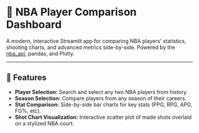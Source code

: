 # 🏀 NBA Player Comparison Dashboard

A modern, interactive Streamlit app for comparing NBA players’ statistics, shooting charts, and advanced metrics side-by-side. Powered by the [nba_api](https://github.com/swar/nba_api), pandas, and Plotly.

---

## 🚀 Features

- **Player Selection:** Search and select any two NBA players from history.
- **Season Selection:** Compare players from any season of their careers.
- **Stat Comparison:** Side-by-side bar charts for key stats (PPG, RPG, APG, FG%, etc).
- **Shot Chart Visualization:** Interactive scatter plot of made shots overlaid on a stylized NBA court.







